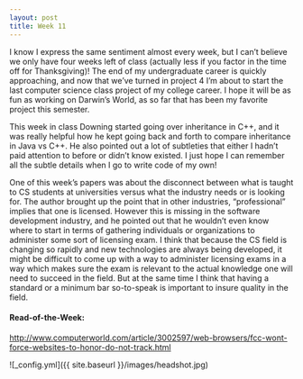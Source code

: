 ```yaml
---
layout: post
title: Week 11
---
```


I know I express the same sentiment almost every week, but I can’t believe we only have four weeks left of class (actually less if you factor in the time off for Thanksgiving)! The end of my undergraduate career is quickly approaching, and now that we’ve turned in project 4 I’m about to start the last computer science class project of my college career. I hope it will be as fun as working on Darwin’s World, as so far that has been my favorite project this semester.

This week in class Downing started going over inheritance in C++, and it was really helpful how he kept going back and forth to compare inheritance in Java vs C++. He also pointed out a lot of subtleties that either I hadn’t paid attention to before or didn’t know existed. I just hope I can remember all the subtle details when I go to write code of my own!

One of this week’s papers was about the disconnect between what is taught to CS students at universities versus what the industry needs or is looking for. The author brought up the point that in other industries, “professional” implies that one is licensed. However this is missing in the software development industry, and he pointed out that he wouldn’t even know where to start in terms of gathering individuals or organizations to administer some sort of licensing exam. I think that because the CS field is changing so rapidly and new technologies are always being developed, it might be difficult to come up with a way to administer licensing exams in a way which makes sure the exam is relevant to the actual knowledge one will need to succeed in the field. But at the same time I think that having a standard or a minimum bar so-to-speak is important to insure quality in the field. 

#### Read-of-the-Week: 

http://www.computerworld.com/article/3002597/web-browsers/fcc-wont-force-websites-to-honor-do-not-track.html

![_config.yml]({{ site.baseurl }}/images/headshot.jpg)
